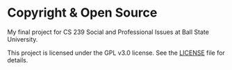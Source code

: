 # Copyright & Open Source

My final project for CS 239 Social and Professional Issues at Ball State University.

This project is licensed under the GPL v3.0 license. See the [LICENSE](LICENSE) file for details.
